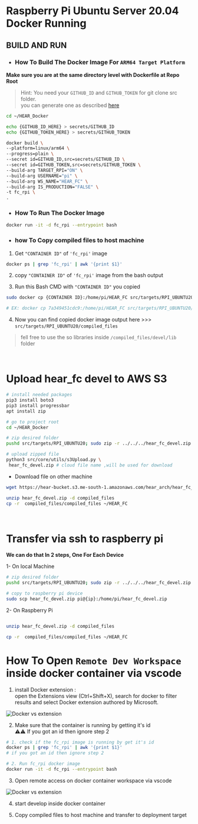# Raspberry Pi Ubuntu Server 20.04 Docker Running

## BUILD AND RUN

* ### How To Build The Docker Image For ```ARM64 Target Platform``` 


**Make sure you are at the same directory level with Dockerfile at Repo Root**

> Hint: You need your ```GITHUB_ID``` and ```GITHUB_TOKEN``` for git clone src folder.\
you can generate one as described [here](https://docs.github.com/en/authentication/keeping-your-account-and-data-secure/managing-your-personal-access-tokens)
```bash 
cd ~/HEAR_Docker

echo {GITHUB_ID_HERE} > secrets/GITHUB_ID
echo {GITHUB_TOKEN_HERE} > secrets/GITHUB_TOKEN

docker build \
--platform=linux/arm64 \
--progress=plain \
--secret id=GITHUB_ID,src=secrets/GITHUB_ID \
--secret id=GITHUB_TOKEN,src=secrets/GITHUB_TOKEN \
--build-arg TARGET_RPI="ON" \
--build-arg USERNAME="pi" \
--build-arg WS_NAME="HEAR_FC" \
--build-arg IS_PRODUCTION="FALSE" \
-t fc_rpi \
.

```

- ### How To Run The Docker Image

```bash 
docker run -it -d fc_rpi --entrypoint bash
```


- ### how To Copy compiled files to host machine
1. Get ```"CONTAINER ID"``` of ```'fc_rpi'``` image
```bash 
docker ps | grep 'fc_rpi' | awk '{print $1}'
```

2. copy ```"CONTAINER ID"``` of ```'fc_rpi'``` image from the bash output

3. Run this Bash CMD with ```"CONTAINER ID"``` you copied
```bash
sudo docker cp {CONTAINER ID}:/home/pi/HEAR_FC src/targets/RPI_UBUNTU20/compiled_files

# EX: docker cp 7a349451cdc9:/home/pi/HEAR_FC src/targets/RPI_UBUNTU20/compiled_files

```

4. Now you can find copied docker image output here >>> ```src/targets/RPI_UBUNTU20/compiled_files```

> fell free to use the so libraries inside ```/compiled_files/devel/lib``` folder

<br>

# Upload hear_fc devel to AWS S3

```bash
# install needed packages
pip3 install boto3
pip3 install progressbar
apt install zip

# go to project root
cd ~/HEAR_Docker

# zip desired folder
pushd src/targets/RPI_UBUNTU20; sudo zip -r ../../../hear_fc_devel.zip ./compiled_files; popd

# upload zipped file
python3 src/core/utils/s3Upload.py \
 hear_fc_devel.zip # cloud file name ,will be used for download


```
- Download file on other machine

```bash
wget https://hear-bucket.s3.me-south-1.amazonaws.com/hear_arch/hear_fc_devel.zip 

unzip hear_fc_devel.zip -d compiled_files
cp -r  compiled_files/compiled_files ~/HEAR_FC
```

<br>

# Transfer via ssh to raspberry pi

**We can do that In 2 steps, One For Each Device**

1- On local Machine

```bash
# zip desired folder
pushd src/targets/RPI_UBUNTU20; sudo zip -r ../../../hear_fc_devel.zip ./compiled_files; popd

# copy to raspberry pi device
sudo scp hear_fc_devel.zip pi@{ip}:/home/pi/hear_fc_devel.zip


```

2- On Raspberry Pi

``` bash

unzip hear_fc_devel.zip -d compiled_files

cp -r  compiled_files/compiled_files ~/HEAR_FC

```

# How To Open `Remote Dev Workspace` inside docker container via vscode

1. install Docker extension : \
 open the Extensions view (Ctrl+Shift+X), search for docker to filter results and select Docker extension authored by Microsoft.

![Docker vs extension](https://camo.githubusercontent.com/1c9f7f92c774e1b5a79192b3ed142c4206b2fcc6366b1ab1da513a7c13356ece/68747470733a2f2f636f64652e76697375616c73747564696f2e636f6d2f6173736574732f646f63732f636f6e7461696e6572732f6f766572766965772f696e7374616c6c6174696f6e2d657874656e73696f6e2d7365617263682e706e67)

2. Make sure that the container is running by getting it's id \
⚠️⚠️ If you got an id then ignore step 2
```bash
# 1. check if the fc_rpi image is running by get it's id
docker ps | grep 'fc_rpi' | awk '{print $1}'
# if you got an id then ignore step 2

# 2. Run fc_rpi docker image
docker run -it -d fc_rpi --entrypoint bash
```

3. Open remote access on docker container workspace via vscode

![Docker vs extension](/container_dev_instructions.gif)

4. start develop inside docker container 

5. Copy compiled files to host machine and transfer to deployment target


